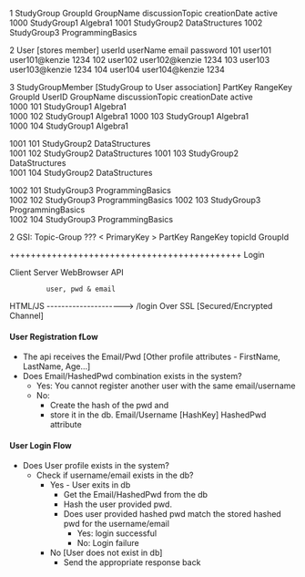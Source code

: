 1 StudyGroup
   GroupId   GroupName        discussionTopic     creationDate    active  
   1000      StudyGroup1      Algebra1
   1001      StudyGroup2      DataStructures
   1002      StudyGroup3      ProgrammingBasics

2 User [stores member]
    userId  userName  email       password
    101   user101      user101@kenzie  1234
    102   user102      user102@kenzie  1234
    103   user103      user103@kenzie  1234
    104   user104      user104@kenzie  1234

3 StudyGroupMember   [StudyGroup to User association]
   PartKey   RangeKey                                                    
   GroupId   UserID       GroupName        discussionTopic     creationDate    active  
   1000      101          StudyGroup1      Algebra1  
   1000      102          StudyGroup1      Algebra1
   1000      103          StudyGroup1      Algebra1   
   1000      104          StudyGroup1      Algebra1

   1001      101          StudyGroup2      DataStructures  
   1001      102          StudyGroup2      DataStructures
   1001      103          StudyGroup2      DataStructures   
   1001      104          StudyGroup2      DataStructures

   1002      101          StudyGroup3      ProgrammingBasics  
   1002      102          StudyGroup3      ProgrammingBasics
   1002      103          StudyGroup3      ProgrammingBasics   
   1002      104          StudyGroup3      ProgrammingBasics

2 GSI: Topic-Group ??? 
   <   PrimaryKey   >
   PartKey   RangeKey
   topicId    GroupId 


++++++++++++++++++++++++++++++++++++++++++++
Login


  Client                         Server
WebBrowser                        API 

             user, pwd & email
HTML/JS  --------------------->   /login 
               Over SSL 
            [Secured/Encrypted Channel] 

#### User Registration fLow
- The api receives the Email/Pwd  [Other profile attributes - FirstName, LastName, Age...]
- Does Email/HashedPwd combination exists in the system?
  - Yes: You cannot register another user with the same email/username
  - No: 
    - Create the hash of the pwd and 
    - store it in the db.
         Email/Username [HashKey] HashedPwd attribute

#### User Login Flow
- Does User  profile exists in the system?
   - Check if username/email exists in the db?
      - Yes - User exits in db 
        - Get the Email/HashedPwd from the db
        - Hash the user provided pwd. 
        - Does user provided hashed pwd match the stored hashed pwd for the username/email
          - Yes: login successful
          - No: Login failure
      - No [User does not exist in db]
        - Send the appropriate response back
        
